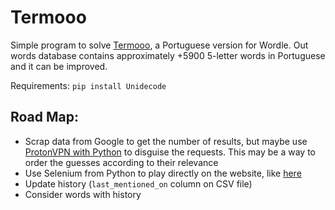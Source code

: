 # Termooo

Simple program to solve [Termooo](https://newsbeezer.com/portugaleng/wordle-becomes-viral-and-there-is-already-a-portuguese-version-term-ooo/), a Portuguese version for Wordle.
Out words database contains approximately +5900 5-letter words in Portuguese and it can be improved.

Requirements: `pip install Unidecode`

Road Map:
-------
+ Scrap data from Google to get the number of results, but maybe use [ProtonVPN with Python](https://pypi.org/project/protonvpn-cli/) to disguise the requests. This may be a way to order the guesses according to their relevance
+ Use Selenium from Python to play directly on the website, like [here](https://stackoverflow.com/questions/30615157/sending-javascript-command-from-python-shell)
+ Update history (`last_mentioned_on` column on CSV file)
+ Consider words with history
